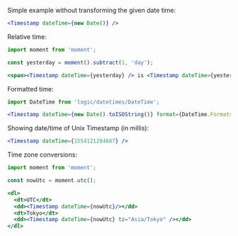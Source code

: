 Simple example without transforming the given date time:
```jsx
<Timestamp dateTime={new Date()} />
```

Relative time:
```jsx
import moment from 'moment';

const yesterday = moment().subtract(1, 'day');

<span><Timestamp dateTime={yesterday} /> is <Timestamp dateTime={yesterday} relative />.</span>
```

Formatted time:
```jsx
import DateTime from 'logic/datetimes/DateTime';

<Timestamp dateTime={new Date().toISOString()} format={DateTime.Formats.COMPLETE} />
```

Showing date/time of Unix Timestamp (in millis):
```jsx
<Timestamp dateTime={1554121284687} />
```

Time zone conversions:
```jsx
import moment from 'moment';

const nowUtc = moment.utc();

<dl>
  <dt>UTC</dt>
  <dd><Timestamp dateTime={nowUtc}/></dd>
  <dt>Tokyo</dt>
  <dd><Timestamp dateTime={nowUtc} tz="Asia/Tokyo" /></dd>
</dl>
```
